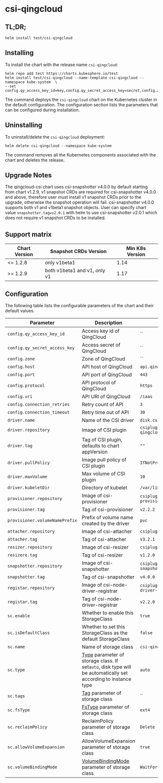 # csi-qingcloud

## TL;DR;

```console
helm install test/csi-qingcloud
```

## Installing

To install the chart with the release name `csi-qingcloud`:

```console
helm repo add test https://charts.kubesphere.io/test
helm install test/csi-qingcloud --name-template csi-qingcloud --namespace kube-system  \
--set config.qy_access_key_id=key,config.qy_secret_access_key=secret,config.zone=zone
```

The command deploys the `csi-qingcloud` chart on the Kubernetes cluster in the default configuration. The configuration section lists the parameters that can be configured during installation.

## Uninstalling

To uninstall/delete the `csi-qingcloud` deployment:

```console
helm delete csi-qingcloud --namespace kube-system
```

The command removes all the Kubernetes components associated with the chart and deletes the release.

## Upgrade Notes
The qingcloud-csi chart uses csi-snapshotter v4.0.0 by default starting from chart v1.2.9, v1 snapshot CRDs are required for csi-snapshotter v4.0.0 and above, therefore user must install v1 snapshot CRDs prior to the upgrade, otherwise the snapshot operation will fail.
csi-snapshotter v4.0.0 supports both v1 and v1beta1 snapshot objects.
User can specify chart value `snapshotter.tag=v2.0.1` with helm to use csi-snapshotter v2.0.1 which does not require v1 snapshot CRDs to be installed.

## Support matrix　

Chart Version | Snapshot CRDs Version | Min K8s Version 
--- | --- | --- 
 &lt;= 1.2.8 | only v1beta1 | 1.14 
 &gt;= 1.2.9 | both v1beta1 and v1, only v1 | 1.17 

## Configuration

The following table lists the configurable parameters of the chart and their default values.

Parameter | Description | Default
--- | --- | ---
`config.qy_access_key_id` | Access key id of QingCloud | ``
`config.qy_secret_access_key` | Access secret of QingCloud | ``
`config.zone` | Zone of QingCloud | ``
`config.host` | API host of QingCloud | `api.qingcloud.com`
`config.port` | API port of QingCloud | `443`
`config.protocol` | API protocol of QingCloud | `https`
`config.uri` | API URI of QingCloud | `/iaas`
`config.connection_retries` | Retry count of API| `3`
`config.connection_timeout` | Retry time out of API| `30`
`driver.name` | Name of the CSI driver | `disk.csi.qingcloud.com`
`driver.repository` | Image of CSI plugin| `csiplugin/csi-qingcloud`
`driver.tag` | Tag of CSI plugin, defaults to chart appVersion | `""`
`driver.pullPolicy` | Image pull policy of CSI plugin | `IfNotPresent`
`driver.maxVolume` | Max volume of CSI plugin | `10`
`driver.kubeletDir` | Directory of kubelet | `/var/lib/kubelet`
`provisioner.repository` | Image of csi-provisioner | `csiplugin/csi-provisioner`
`provisioner.tag` | Tag of csi-provisioner | `v2.2.2`
`provisioner.volumeNamePrefix` | Prefix of volume name created by the driver | `pvc`
`attacher.repository` | Image of csi-attacher | `csiplugin/csi-attacher`
`attacher.tag` | Tag of csi-attacher | `v3.2.1`
`resizer.repository` | Image of csi-resizer | `csiplugin/csi-resizer`
`resizere.tag` | Tag of csi-resizer | `v1.2.0`
`snapshotter.repository` | Image of csi-snapshotter | `csiplugin/csi-snapshotter`
`snapshotter.tag` | Tag of csi-snapshotter | `v4.0.0`
`registar.repository` | Image of csi-node-driver-registrar| `csiplugin/csi-node-driver-registrar`
`registar.tag` | Tag of csi-node-driver-registrar | `v2.2.0`
`sc.enable` | Whether to enable this StorageClass | `true`
`sc.isDefaultClass` | Whether to set this StorageClass as the default StorageClass | `false`
`sc.name` | Name of storage class | `csi-qingcloud`
`sc.type` | [Type](https://github.com/yunify/qingcloud-csi/blob/master/docs/user-guide.md#type-maxsize-minsize-stepsize) parameter of storage class. If set`auto`, disk type will be automatically set according to instance type| `auto`
`sc.tags` | [Tag](https://github.com/yunify/qingcloud-csi/blob/master/docs/user-guide.md#tags) parameter of storage class | ``
`sc.fsType` | [FsType](https://github.com/yunify/qingcloud-csi/blob/master/docs/user-guide.md#fstype) parameter of storage class | `ext4`
`sc.reclaimPolicy` | ReclaimPolicy parameter of storage class | `Delete`
`sc.allowVolumeExpansion` | AllowVolumeExpansion parameter of storage class | `true`
`sc.volumeBindingMode` | [VolumeBindingMode](https://github.com/yunify/qingcloud-csi/blob/master/docs/user-guide.md#topology-awareness) parameter of storage class | `WaitForFirstConsumer`
